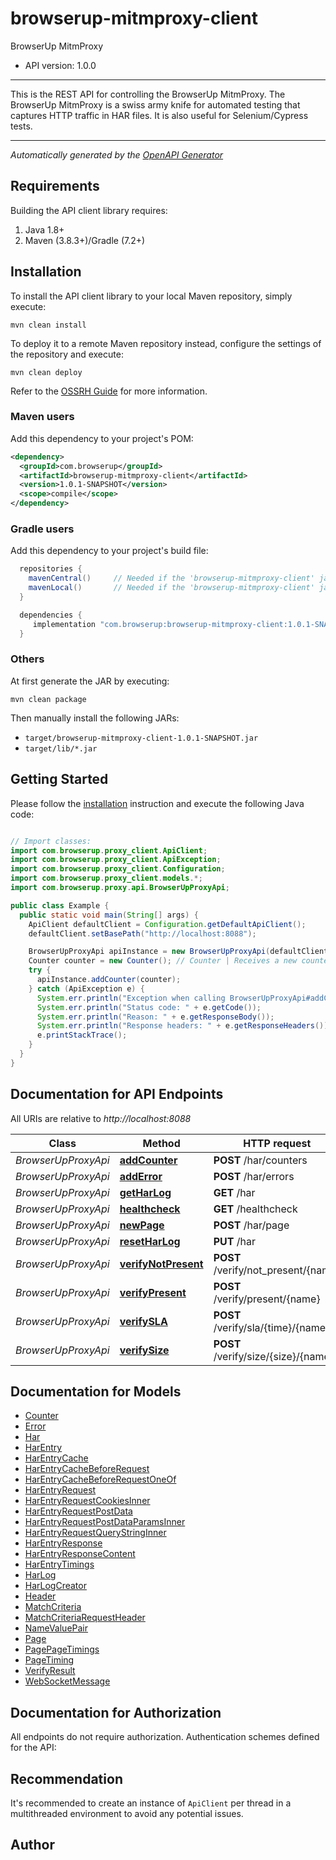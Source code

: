 # browserup-mitmproxy-client

BrowserUp MitmProxy
- API version: 1.0.0

___
This is the REST API for controlling the BrowserUp MitmProxy.
The BrowserUp MitmProxy is a swiss army knife for automated testing that
captures HTTP traffic in HAR files. It is also useful for Selenium/Cypress tests.
___



*Automatically generated by the [OpenAPI Generator](https://openapi-generator.tech)*


## Requirements

Building the API client library requires:
1. Java 1.8+
2. Maven (3.8.3+)/Gradle (7.2+)

## Installation

To install the API client library to your local Maven repository, simply execute:

```shell
mvn clean install
```

To deploy it to a remote Maven repository instead, configure the settings of the repository and execute:

```shell
mvn clean deploy
```

Refer to the [OSSRH Guide](http://central.sonatype.org/pages/ossrh-guide.html) for more information.

### Maven users

Add this dependency to your project's POM:

```xml
<dependency>
  <groupId>com.browserup</groupId>
  <artifactId>browserup-mitmproxy-client</artifactId>
  <version>1.0.1-SNAPSHOT</version>
  <scope>compile</scope>
</dependency>
```

### Gradle users

Add this dependency to your project's build file:

```groovy
  repositories {
    mavenCentral()     // Needed if the 'browserup-mitmproxy-client' jar has been published to maven central.
    mavenLocal()       // Needed if the 'browserup-mitmproxy-client' jar has been published to the local maven repo.
  }

  dependencies {
     implementation "com.browserup:browserup-mitmproxy-client:1.0.1-SNAPSHOT"
  }
```

### Others

At first generate the JAR by executing:

```shell
mvn clean package
```

Then manually install the following JARs:

* `target/browserup-mitmproxy-client-1.0.1-SNAPSHOT.jar`
* `target/lib/*.jar`

## Getting Started

Please follow the [installation](#installation) instruction and execute the following Java code:

```java

// Import classes:
import com.browserup.proxy_client.ApiClient;
import com.browserup.proxy_client.ApiException;
import com.browserup.proxy_client.Configuration;
import com.browserup.proxy_client.models.*;
import com.browserup.proxy.api.BrowserUpProxyApi;

public class Example {
  public static void main(String[] args) {
    ApiClient defaultClient = Configuration.getDefaultApiClient();
    defaultClient.setBasePath("http://localhost:8088");

    BrowserUpProxyApi apiInstance = new BrowserUpProxyApi(defaultClient);
    Counter counter = new Counter(); // Counter | Receives a new counter to add. The counter is stored, under the hood, in an array in the har under the _counters key
    try {
      apiInstance.addCounter(counter);
    } catch (ApiException e) {
      System.err.println("Exception when calling BrowserUpProxyApi#addCounter");
      System.err.println("Status code: " + e.getCode());
      System.err.println("Reason: " + e.getResponseBody());
      System.err.println("Response headers: " + e.getResponseHeaders());
      e.printStackTrace();
    }
  }
}

```

## Documentation for API Endpoints

All URIs are relative to *http://localhost:8088*

Class | Method | HTTP request | Description
------------ | ------------- | ------------- | -------------
*BrowserUpProxyApi* | [**addCounter**](docs/BrowserUpProxyApi.md#addCounter) | **POST** /har/counters | 
*BrowserUpProxyApi* | [**addError**](docs/BrowserUpProxyApi.md#addError) | **POST** /har/errors | 
*BrowserUpProxyApi* | [**getHarLog**](docs/BrowserUpProxyApi.md#getHarLog) | **GET** /har | 
*BrowserUpProxyApi* | [**healthcheck**](docs/BrowserUpProxyApi.md#healthcheck) | **GET** /healthcheck | 
*BrowserUpProxyApi* | [**newPage**](docs/BrowserUpProxyApi.md#newPage) | **POST** /har/page | 
*BrowserUpProxyApi* | [**resetHarLog**](docs/BrowserUpProxyApi.md#resetHarLog) | **PUT** /har | 
*BrowserUpProxyApi* | [**verifyNotPresent**](docs/BrowserUpProxyApi.md#verifyNotPresent) | **POST** /verify/not_present/{name} | 
*BrowserUpProxyApi* | [**verifyPresent**](docs/BrowserUpProxyApi.md#verifyPresent) | **POST** /verify/present/{name} | 
*BrowserUpProxyApi* | [**verifySLA**](docs/BrowserUpProxyApi.md#verifySLA) | **POST** /verify/sla/{time}/{name} | 
*BrowserUpProxyApi* | [**verifySize**](docs/BrowserUpProxyApi.md#verifySize) | **POST** /verify/size/{size}/{name} | 


## Documentation for Models

 - [Counter](docs/Counter.md)
 - [Error](docs/Error.md)
 - [Har](docs/Har.md)
 - [HarEntry](docs/HarEntry.md)
 - [HarEntryCache](docs/HarEntryCache.md)
 - [HarEntryCacheBeforeRequest](docs/HarEntryCacheBeforeRequest.md)
 - [HarEntryCacheBeforeRequestOneOf](docs/HarEntryCacheBeforeRequestOneOf.md)
 - [HarEntryRequest](docs/HarEntryRequest.md)
 - [HarEntryRequestCookiesInner](docs/HarEntryRequestCookiesInner.md)
 - [HarEntryRequestPostData](docs/HarEntryRequestPostData.md)
 - [HarEntryRequestPostDataParamsInner](docs/HarEntryRequestPostDataParamsInner.md)
 - [HarEntryRequestQueryStringInner](docs/HarEntryRequestQueryStringInner.md)
 - [HarEntryResponse](docs/HarEntryResponse.md)
 - [HarEntryResponseContent](docs/HarEntryResponseContent.md)
 - [HarEntryTimings](docs/HarEntryTimings.md)
 - [HarLog](docs/HarLog.md)
 - [HarLogCreator](docs/HarLogCreator.md)
 - [Header](docs/Header.md)
 - [MatchCriteria](docs/MatchCriteria.md)
 - [MatchCriteriaRequestHeader](docs/MatchCriteriaRequestHeader.md)
 - [NameValuePair](docs/NameValuePair.md)
 - [Page](docs/Page.md)
 - [PagePageTimings](docs/PagePageTimings.md)
 - [PageTiming](docs/PageTiming.md)
 - [VerifyResult](docs/VerifyResult.md)
 - [WebSocketMessage](docs/WebSocketMessage.md)


## Documentation for Authorization

All endpoints do not require authorization.
Authentication schemes defined for the API:

## Recommendation

It's recommended to create an instance of `ApiClient` per thread in a multithreaded environment to avoid any potential issues.

## Author



